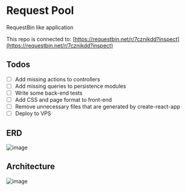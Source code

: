 # Request Pool

RequestBin like application

This repo is connected to:
[https://requestbin.net/r/7cznikdd?inspect](https://requestbin.net/r/7cznikdd?inspect) 

## Todos
- [ ]  Add missing actions to controllers
- [ ]  Add missing queries to persistence modules
- [ ]  Write some back-end tests
- [ ]  Add CSS and page format to front-end
- [ ]  Remove unnecessary files that are generated by create-react-app
- [ ]  Deploy to VPS

## ERD

![image](https://user-images.githubusercontent.com/14999320/152019964-28a79517-bcc6-488c-9a61-aecd6f9a13c0.png)

## Architecture

![image](https://user-images.githubusercontent.com/14999320/152020009-2ff5b893-9364-4950-b6bb-971d2ec666a1.png)
